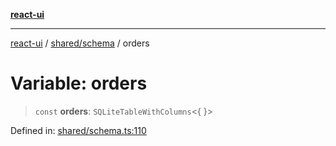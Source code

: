 [**react-ui**](../../../README.md)

***

[react-ui](../../../README.md) / [shared/schema](../README.md) / orders

# Variable: orders

> `const` **orders**: `SQLiteTableWithColumns`\<\{ \}\>

Defined in: [shared/schema.ts:110](https://github.com/UWA-CITS5206-DMR/react-ui/blob/7050e78c07ed514b5a3e8c4228a2104c7641f592/shared/schema.ts#L110)
